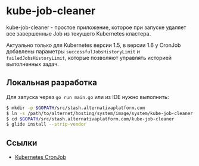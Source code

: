 # kube-job-cleaner

kube-job-cleaner - простое приложение, которое при запуске удаляет все завершенные Job из текущего Kubernetes кластера.

Актуально только для Kubernetes версии 1.5, в версии 1.6 у CronJob добавлены параметры `successfulJobsHistoryLimit` и `failedJobsHistoryLimit`, которые позволяют управлять историей выполненных задач.

## Локальная разработка

Для запуска через `go run main.go` или из IDE нужно выполнить:

```bash
$ mkdir -p $GOPATH/src/stash.alternativaplatform.com
$ ln -s /path/to/alternet/hosting/system/image/system/kube-job-cleaner $GOPATH/src/stash.alternativaplatform.com/
$ cd $GOPATH/src/stash.alternativaplatform.com/kube-job-cleaner
$ glide install --strip-vendor
```

## Ссылки

* [Kubernetes CronJob](https://kubernetes.io/docs/concepts/workloads/controllers/cron-jobs/)

